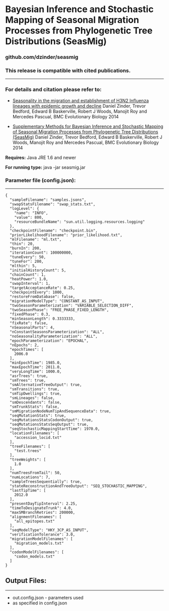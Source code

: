 # Bayesian Inference and Stochastic Mapping of Seasonal Migration Processes from Phylogenetic Tree Distributions (SeasMig)
### github.com/dzinder/seasmig

### This release is compatible with cited publications.

-----------------------------------------------------------------------------------------------------------
### For details and citation please refer to:
* [Seasonality in the migration and establishment of H3N2 Influenza lineages with epidemic growth and decline](https://bmcevolbiol.biomedcentral.com/articles/10.1186/s12862-014-0272-2) Daniel Zinder, Trevor Bedford, Edward B Baskerville, Robert J Woods, Manojit Roy and Mercedes Pascual, BMC Evolutionary Biology 2014

* [Supplementary Methods for Bayesian Inference and Stochastic Mapping of Seasonal Migration Processes from Phylogenetic Tree Distributions (SeasMig)](https://static-content.springer.com/esm/art%3A10.1186%2Fs12862-014-0272-2/MediaObjects/12862_2014_272_MOESM2_ESM.pdf) Daniel Zinder, Trevor Bedford, Edward B Baskerville, Robert J Woods, Manojit Roy and Mercedes Pascual, BMC Evolutionary Biology 2014

**Requires:**
Java JRE 1.6 and newer

**For running type:**
java -jar seasmig.jar

### Parameter file (config.json):
-----------------------
```
{
  "sampleFilename": "samples.jsons",
  "swapStatsFilename": "swap_stats.txt",
  "logLevel": {
    "name": "INFO",
    "value": 800,
    "resourceBundleName": "sun.util.logging.resources.logging"
  },
  "checkpointFilename": "checkpoint.bin",
  "priorLikelihoodFilename": "prior_likelihood.txt",
  "mlFilename": "ml.txt",
  "thin": 20,
  "burnIn": 200,
  "iterationCount": 100000000,
  "tuneEvery": 50,
  "tuneFor": 200,
  "mlthin": 5,
  "initialHistoryCount": 5,
  "chainCount": 1,
  "heatPower": 1.0,
  "swapInterval": 1,
  "targetAcceptanceRate": 0.25,
  "checkpointEvery": 1000,
  "restoreFromDatabase": false,
  "migrationModelType": "CONSTANT_AS_INPUT",
  "twoSeasonParameterization": "VARIABLE_SELECTION_DIFF",
  "twoSeasonPhase": "FREE_PHASE_FIXED_LENGTH",
  "fixedPhase": 0.3,
  "minSeasonLength": 0.3333333,
  "fixRate": false,
  "nSeasonalParts": 4,
  "nConstantSeasonsParameterization": "ALL",
  "noSeasonalityParameterization": "ALL",
  "epochParameterization": "EPOCHAL",
  "nEpochs": 2,
  "epochTimes": [
    2006.0
  ],
  "minEpochTime": 1985.0,
  "maxEpochTime": 2011.0,
  "veryLongTime": 1000.0,
  "asrTrees": true,
  "smTrees": true,
  "smAlternativeTreeOutput": true,
  "smTransitions": true,
  "smTipDwellings": true,
  "smLineages": false,
  "smDescendants": false,
  "smTrunkStats": false,
  "smMigrationNodeNumTipAndSequenceData": true,
  "seqMutationStats": true,
  "seqMutationsStatsCodonOutput": true,
  "seqMutationsStatsSeqOutput": true,
  "seqStochasticMappingStartTime": 1970.0,
  "locationFilenames": [
    "accession_locid.txt"
  ],
  "treeFilenames": [
    "test.trees"
  ],
  "treeWeights": [
    1.0
  ],
  "numTreesFromTail": 50,
  "numLocations": 7,
  "sampleTreesSequentially": true,
  "stateReconstructionAndTreeOutput": "SEQ_STOCHASTIC_MAPPING",
  "lastTipTime": [
    2012.0
  ],
  "presentDayTipInterval": 2.25,
  "timeToDesignateTrunk": 4.0,
  "maxSMBranchRetries": 200000,
  "alignmentFilenames": [
    "all_epitopes.txt"
  ],
  "seqModelType": "HKY_3CP_AS_INPUT",
  "verificationTolerance": 3.0,
  "migrationModelFilenames": [
    "migration_models.txt"
  ],
  "codonModelFilenames": [
    "codon_models.txt"
  ]
}
```

## Output Files:
-------------
* out.config.json - parameters used
* as specified in config.json
